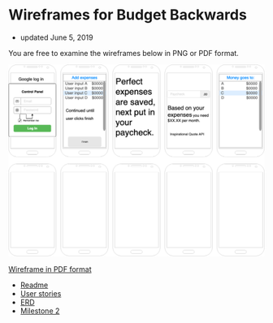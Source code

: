 # Wireframes for Budget Backwards
+ updated June 5, 2019

You are free to examine the wireframes below in PNG or PDF format.



![Wireframe png](Android%20budget%20app.png)

[Wireframe in PDF format](Android%20budget%20app.pdf) 

+ [Readme](https://treypage.github.io/budget-backwards/)
+ [User stories](user-stories.md)
+ [ERD](ERD.md)
+ [Milestone 2](milestone-2.md)
